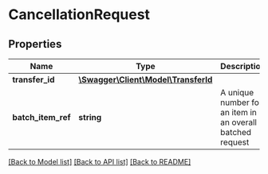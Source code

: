 # CancellationRequest

## Properties
Name | Type | Description | Notes
------------ | ------------- | ------------- | -------------
**transfer_id** | [**\Swagger\Client\Model\TransferId**](TransferId.md) |  | 
**batch_item_ref** | **string** | A unique number for an item in an overall batched request | 

[[Back to Model list]](../README.md#documentation-for-models) [[Back to API list]](../README.md#documentation-for-api-endpoints) [[Back to README]](../README.md)


